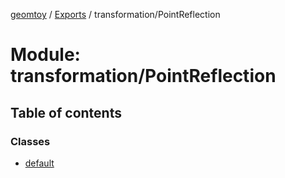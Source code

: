 [geomtoy](../README.md) / [Exports](../modules.md) / transformation/PointReflection

# Module: transformation/PointReflection

## Table of contents

### Classes

- [default](../classes/transformation_PointReflection.default.md)
